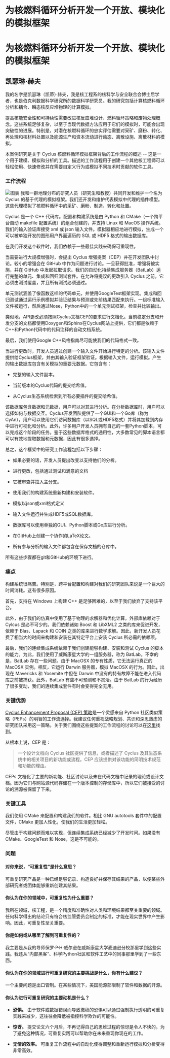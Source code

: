 # 为核燃料循环分析开发一个开放、模块化的模拟框架

# 为核燃料循环分析开发一个开放、模块化的模拟框架

## 凯瑟琳·赫夫

我的名字是凯瑟琳（凯蒂）·赫夫，我是核工程系的核科学与安全联合会博士后学者，也是伯克利数据科学研究所的数据科学研究员。我的研究包括计算核燃料循环分析和耦合、瞬态核反应堆物理的计算模拟。

提高核能安全性和可持续性需要改进核反应堆设计、燃料循环策略和废物处理概念。这些系统足够复杂，以至于当现代数据方法应用于它们的模拟时，可能会出现突破性的进展。特别是，对潜在核燃料循环的忠实评估需要对采矿、磨粉、转化、再处理和核材料处置以及能源生产和资本流动进行动态、离散设施、离散材料的模拟。

本案例研究是关于 Cyclus 核燃料循环模拟框架背后的工作流程的概述 -- 这是一个用于建模、模拟和分析的工具。描述的工作流程用于创建一个其他核工程师可以轻松使用、快速修改并在需要自定义行为或模拟不同技术时贡献的软件工具。

### 工作流程

![图表](khuff.png) 我和一群地理分布的研究人员（研究生和教授）共同开发和维护一个名为 Cyclus 的基于代理的模拟框架。我们还开发和维护代表模拟中代理的插件模型。这些代理模拟了核燃料循环中的采矿、磨粉、制造、转化和处置。

Cyclus 是一个 C++ 代码库。配置和构建系统是由 Python 和 CMake（一个跨平台自动 makefile 配置系统）的组合创建的，并支持 Linux 和 MacOS 操作系统。我们的输入验证库接受 xml 或 json 输入文件。模拟器相应地进行模拟，生成一个可以被单独开发的图形用户界面遍历的 SQL 或 HDF5 格式的输出数据库。

在我们开发这个软件时，我们依赖于一些最佳实践来确保可重现性。

当需要进行大规模增强时，会提出 Cyclus 增强提案（CEP）并在开发团队中讨论。较小的增强会在 GitHub 中作为问题进行讨论。一旦获得批准，增强将被实施，并在 GitHub 中发起拉取请求。我们的自动化持续集成服务器（BatLab）运行完整的单元、集成和回归测试套件。在允许将提议的更改引入 Cyclus 之前，它必须由测试覆盖，并且所有测试必须通过。

单元测试涵盖了像函数这样的代码单元，并使用GoogleTest框架实现。集成和回归测试通过运行示例模拟并验证结果与预测或先前结果匹配来执行。一组标准输入文件被运行，然后通过Nose，Python中的一个单元测试框架，检查并比较输出。

类似地，API更改必须按照Cyclus文档CEP的要求进行文档化。当前稳定分支和开发分支的文档都使用Doxygen和Sphinx在Cyclus网站上提供，它们都是依赖于C++和Python代码中的代码注释的自动文档系统。

最后，我们使用Google C++风格指南尽可能使我们的代码格式一致。

当进行更改时，开发人员通过创建一个输入文件开始进行特定的分析。该输入文件提供给Cyclus框架，并由其输入验证框架验证。根据输入文件，运行模拟。产生的输出数据库包含有关模拟的重要元数据。它包含有：

+   完整的输入文件副本。

+   当前版本的Cyclus代码的提交哈希值。

+   从Cyclus生态系统检索到所有必要插件的提交哈希值。

该数据库包含数据和元数据，用户可以对其进行分析。在分析数据库时，用户可以选择如何与数据交互。Cyclus开发团队提供了一个GUI和一个Go库（称为CyAn），用户可以使用它们访问数据库（以SQL或HDF5格式）并将其加载到内存中进行可视化和分析。此外，许多用户开发人员拥有自己的一套Python脚本，可以完成这个阶段的任务。鉴于这些数据库格式的通用性，大多数常见的脚本语言都可以有效地提取数据和元数据，因此有很多选择。

总之，这个框架中的研究工作流程包括以下步骤：

+   如果必要的话，开发人员提出改变以支持他们的分析。

+   进行更改，包括通过测试和满意的文档

+   它被审查并拉入主分支。

+   使用我们的构建系统重新构建和安装软件。

+   模拟以json或xml格式定义

+   输入文件运行并生成HDF5或SQL数据库。

+   数据库可以使用单独的GUI、Python脚本或Go库进行分析。

+   在GitHub上创建一个协作的LaTeX论文。

+   所有参与分析的输入文件都包含在保存文档的仓库中。

所有这些步骤都在git和GitHub的环境下进行。

### 痛点

构建系统很痛苦。特别是，跨平台配置和构建对我们的研究团队来说是一个巨大的时间消耗。这有很多原因。

首先，支持在 Windows 上构建 C++ 是足够困难的，以至于我们放弃了支持该平台。

此外，由于我们的仿真中使用了基于物理的求解器和优化计算，外部库依赖对于 Cylcus 是必不可少的。我们依赖诸如 Boost 和 LibXML2 之类的库来促进开发，依赖于 Blas、Lapack 和 COIN 之类的库来进行数学求解。因此，新开发人员花费了相当大的时间来构建和安装在其特定平台上安装 Cyclus 所必需的依赖项。

最后，我们的连续集成系统依赖于我们创建能够构建、安装和测试 Cyclus 的脚本的能力。为此，我们使用了威斯康星大学的一组服务器，称为 BatLab。不幸的是，BatLab 存在一些问题。由于 MacOSX 的专有性质，它无法运行真正的 MacOSX 实例。相反，它运行 Darwin 服务器，模拟 MacOSX 的行为。因此，出现在 Mavericks 和 Yosemite 中但在 Darwin 中没有的特有故障不能在进入代码库之前被捕获。此外，BatLab 有些不可预测和不灵活。由于 BatLab 的行为经历了很多变动，我们的连续集成套件有时会变得完全无用。

### 关键优势

[Cyclus Enhancement Proposal (CEP) 策略](http://fuelcycle.org/cep/cep0.html)是一个灵感来自 Python 社区类似策略（PEPs）的明智的工作流选择。我建议任何重视战略规划、共识和深思熟虑的研究团队采用这一策略。关于我们围绕这些提案的工作流程的讨论可以在[这里](http://fuelcycle.org/cep/cep1.html)找到。

从根本上说，CEP 是：

> 一个设计文档向 Cyclus 社区提供了信息，或者描述了 Cyclus 及其生态系统中的相关项目的新功能或流程。CEP 应该提供对该功能的简明技术规范和功能的理由。

CEPs 文档化了主要的新功能、社区讨论以及未在代码文档中记录的理论或设计文档。因为它们与网站源代码存储在一个版本控制的存储库中，所以它们被接受的讨论的溯源被保留了下来。

### 关键工具

我们使用 CMake 来配置和构建我们的软件。相比 GNU autotools 套件中的配置文件，CMake 更加人性化，使我们的生活更加轻松。

尽管由于构建问题而难以实现，但连续集成系统已经减少了开发时间。如果没有 CMake、GoogleTest 和 Nose，这是不可能的。

### 问题

#### 对你来说，“可重复性”是什么意思？

可重复研究产品是一种已经足够记录、构造良好并保存其结果的产品，以便某些外部研究者或团体能够重新创建其结果。

#### 你认为在你的领域中，可重复性为什么重要？

我所在领域，核工程，是一个精度和准确性对人类和环境结果都至关重要的领域。任何科学得出的结论只有符合核监管委员会制定的标准，才能在现实世界中产生影响。因此，可重复性至关重要。

#### 你是如何或从哪里了解到可重复性的？

我主要是从我的导师保罗·P·H·威尔逊在威斯康星大学麦迪逊分校那里学到这些实践。我还从“内部黑客”、科学Python社区和软件工艺中的同事那里学到了一些东西。

#### 你认为在你的领域进行可重复研究的主要挑战是什么，你有什么建议？

一个主要问题是出口管制。在某些情况下，美国能源部限制了软件和数据的开源。

#### 你认为进行可重复研究的主要动机是什么？

+   **恐惧。** 由于软件或数据错误而导致撤稿的恐惧可以通过强制执行透明的可重复实践来减少，这往往会降低被指控科学欺诈的可能性。

+   **惊讶。** 提交论文六个月后，不再记得自己的思维过程的惊讶是令人不快的。为了避免这种情况，可重复实践可以帮助你在未来重现你现在的工作。

+   **无情的效率。** 可重复工作流程中的自动化使得调整和重新运行模拟和分析变得非常高效。
